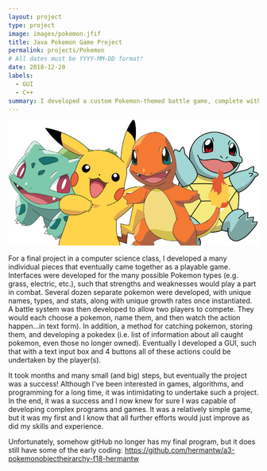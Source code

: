 ```yaml
---
layout: project
type: project
image: images/pokemon.jfif
title: Java Pokemon Game Project
permalink: projects/Pokemon
# All dates must be YYYY-MM-DD format!
date: 2018-12-20
labels:
  - GUI
  - C++
summary: I developed a custom Pokemon-themed battle game, complete with a working GUI.
---
```


<div class="ui small rounded images">
  <img class="ui image" src="../images/pokemon.jfif">
</div>

For a final project in a computer science class, I developed a many individual pieces that eventually came together as a playable game.  Interfaces were developed for the many possible Pokemon types (e.g. grass, electric, etc.), such that strengths and weaknesses would play a part in combat.  Several dozen separate pokemon were developed, with unique names, types, and stats, along with unique growth rates once instantiated.  A battle system was then developed to allow two players to compete.  They would each choose a pokemon, name them, and then watch the action happen...in text form).  In addition, a method for catching pokemon, storing them, and developing a pokedex (i.e. list of information about all caught pokemon, even those no longer owned).  Eventually I developed a GUI, such that with a text input box and 4 buttons all of these actions could be undertaken by the player(s).

It took months and many small (and big) steps, but eventually the project was a success!  Although I've been interested in games, algorithms, and programming for a long time, it was intimidating to undertake such a project.  In the end, it was a success and I now knew for sure I was capable of developing complex programs and games.  It was a relatively simple game, but it was my first and I know that all further efforts would just improve as did my skills and experience.

Unfortunately, somehow gitHub no longer has my final program, but it does still have some of the early coding: https://github.com/hermantw/a3-pokemonobjectheirarchy-f18-hermantw
